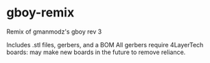 # gboy-remix
Remix of gmanmodz's gboy rev 3

Includes .stl files, gerbers, and a BOM
All gerbers require 4LayerTech boards: may make new boards in the future to remove reliance.
